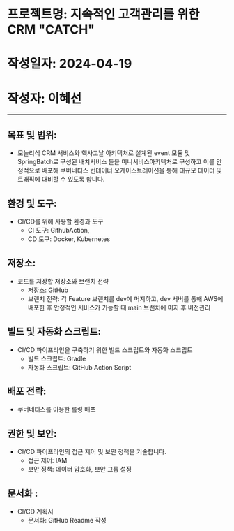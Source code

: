 # 프로젝트명: 지속적인 고객관리를 위한 CRM "CATCH"
# 작성일자: 2024-04-19
# 작성자: 이혜선

---

## 목표 및 범위:
- 모놀리식 CRM 서비스와 핵사고날 아키텍처로 설계된 event 모듈 및 SpringBatch로 구성된 배치서비스 들을 미니서비스아키텍처로 구성하고
  이를 안정적으로 배포해 쿠버네티스 컨테이너 오케이스트레이션을 통해 대규모 데이터 및 트래픽에 대비할 수 있도록 합니다.

## 환경 및 도구:
- CI/CD를 위해 사용할 환경과 도구
    - CI 도구: GithubAction, 
    - CD 도구: Docker, Kubernetes

## 저장소:
- 코드를 저장할 저장소와 브랜치 전략
    - 저장소: GitHub
    - 브랜치 전략: 각 Feature 브랜치를 dev에 머지하고, dev 서버를 통해 AWS에 배포한 후 안정적인 서비스가 가능할 때 main 브랜치에 머지 후 버전관리

## 빌드 및 자동화 스크립트:
- CI/CD 파이프라인을 구축하기 위한 빌드 스크립트와 자동화 스크립트
    - 빌드 스크립트: Gradle
    - 자동화 스크립트: GitHub Action Script

## 배포 전략:
-  쿠버네티스를 이용한 롤링 배포

## 권한 및 보안:
- CI/CD 파이프라인의 접근 제어 및 보안 정책을 기술합니다.
    - 접근 제어: IAM
    - 보안 정책: 데이터 암호화, 보안 그룹 설정

## 문서화 :
- CI/CD 계획서 
    - 문서화: GitHub Readme 작성

